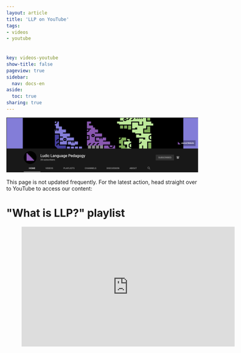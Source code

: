 ```yaml
---
layout: article
title: 'LLP on YouTube'
tags:
- videos
- youtube


key: videos-youtube
show-title: false
pageview: true
sidebar:
  nav: docs-en
aside:
  toc: true
sharing: true
---
```


![](/assets/images/llp-yt.png)

This page is not updated frequently. For the latest action, head straight over to YouTube to access our content:

<script src="https://apis.google.com/js/platform.js"></script>

<div class="g-ytsubscribe" data-channelid="UCT3r_bH-pn5J-SO05YpPLnw" data-layout="full" data-theme="dark" data-count="default"></div>

# "What is LLP?" playlist

<div class="video">
    <figure>
        <iframe width="560" height="315" src="https://youtube.com/embed/playlist?list=PLGV-RjgaHJzH4hTaPZEvSR55ZW17I9PRf" frameborder="0" allow="accelerometer; autoplay; clipboard-write; encrypted-media; gyroscope; picture-in-picture" allowfullscreen></iframe>
    </figure>
</div>

